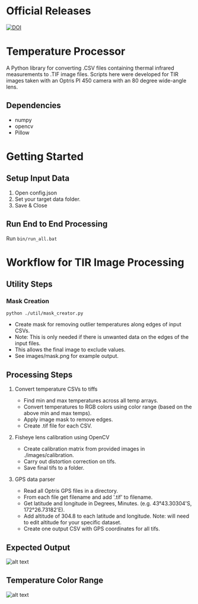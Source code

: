 # Official Releases    
[![DOI](https://zenodo.org/badge/198722859.svg)](https://zenodo.org/badge/latestdoi/198722859)    

# Temperature Processor
A Python library for converting .CSV files containing thermal infrared measurements to .TIF image files. Scripts here were developed for TIR images taken with an Optris PI 450 camera with an 80 degree wide-angle lens. 

## Dependencies
* numpy
* opencv
* Pillow

# Getting Started
## Setup Input Data  
1. Open config.json    
2. Set your target data folder.   
3. Save & Close    

## Run End to End Processing    
Run ```bin/run_all.bat```    

# Workflow for TIR Image Processing

## Utility Steps
### Mask Creation
```python ./util/mask_creator.py```    
   * Create mask for removing outlier temperatures along edges of input CSVs.    
   * Note: This is only needed if there is unwanted data on the edges of the input files.    
   * This allows the final image to exclude values.    
   * See images/mask.png for example output.    

## Processing Steps
1. Convert temperature CSVs to tiffs    
   * Find min and max temperatures across all temp arrays.  
   * Convert temperatures to RGB colors using color range (based on the above min and max temps).
   * Apply image mask to remove edges.  
   * Create .tif file for each CSV.  
   
2. Fisheye lens calibration using OpenCV
   * Create calibration matrix from provided images in ./images/calibration.
   * Carry out distortion correction on tifs.  
   * Save final tifs to a folder.  
   
3. GPS data parser  
   * Read all Optris GPS files in a directory.  
   * From each file get filename and add '.tif' to filename.  
   * Get latitude and longitude in Degrees, Minutes. (e.g. 43°43.30304'S, 172°26.73182'E).  
   * Add altitude of 304.8 to each latitude and longitude. Note: will need to edit altitude for your specific dataset.  
   * Create one output CSV with GPS coordinates for all tifs.   

## Expected Output
![alt text](https://github.com/thecalooch/temperature_parser/blob/master/images/Final_Output_Example.png)

## Temperature Color Range
![alt text](https://github.com/thecalooch/temperature_parser/blob/master/images/legend.png)



